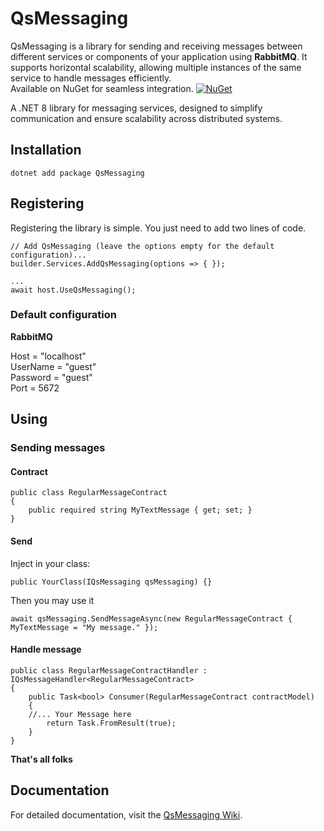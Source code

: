 # QsMessaging

QsMessaging is a library for sending and receiving messages between different services or components of your application using __RabbitMQ__. It supports horizontal scalability, allowing multiple instances of the same service to handle messages efficiently.    
Available on NuGet for seamless integration. [![NuGet](https://img.shields.io/nuget/v/QsMessaging.svg)](https://www.nuget.org/packages/QsMessaging/)  

A .NET 8 library for messaging services, designed to simplify communication and ensure scalability across distributed systems.

## Installation

	dotnet add package QsMessaging

## Registering
Registering the library is simple. You just need to add two lines of code.

	// Add QsMessaging (leave the options empty for the default configuration)...
	builder.Services.AddQsMessaging(options => { });

	...
	await host.UseQsMessaging();



### Default configuration
**RabbitMQ**

Host = "localhost"  
UserName = "guest"  
Password = "guest"  
Port = 5672

## Using

### Sending messages

#### Contract
	public class RegularMessageContract
	{
		public required string MyTextMessage { get; set; } 
	}

#### Send
Inject in your class:   

    public YourClass(IQsMessaging qsMessaging) {}

Then you may use it

	await qsMessaging.SendMessageAsync(new RegularMessageContract { MyTextMessage = "My message." });

#### Handle message

    public class RegularMessageContractHandler : IQsMessageHandler<RegularMessageContract>
    {
        public Task<bool> Consumer(RegularMessageContract contractModel)
        {
		//... Your Message here
            return Task.FromResult(true);
        }
    }

**That's all folks**

## Documentation
For detailed documentation, visit the [QsMessaging Wiki](https://github.com/Pavlo-0/QsMessaging/wiki).
